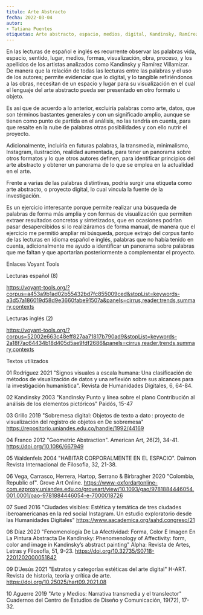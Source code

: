 ```yaml
---
titulo: Arte Abstracto
fecha: 2022-03-04
autor:
- Tatiana Puentes
etiquetas: Arte abstracto, espacio, medios, digital, Kandinsky, Ramírez Villamizar.
---
```


En las lecturas de español e inglés es recurrente observar las palabras vida, espacio, sentido, lugar, medios, formas, visualización, obra, proceso, y los apellidos de los artistas analizados como Kandinsky y Ramírez Villamizar. De manera que la relación de todas las lecturas entre las palabras y el uso de los autores; permite evidenciar que lo digital, y lo tangible refiriéndonos a las obras, necesitan de un espacio y lugar para su visualización en el cual el lenguaje del arte abstracto pueda ser presentado en otro formato u objeto.

Es así que de acuerdo a lo anterior, excluiría palabras como arte, datos, que son términos bastantes generales y con un significado amplio, aunque se tienen como punto de partida en el análisis, no las tendría en cuenta, para que resalte en la nube de palabras otras posibilidades y con ello nutrir el proyecto.

Adicionalmente, incluiría en futuras palabras, la transmedia, minimalismo, Instagram, ilustración, realidad aumentada, para tener un panorama sobre otros formatos y lo que otros autores definen, para identificar principios del arte abstracto y obtener un panorama de lo que se emplea en la actualidad en el arte.

Frente a varias de las palabras distintivas, podría surgir una etiqueta como arte abstracto, o proyecto digital, lo cual vincula la fuente de la investigación.

Es un ejercicio interesante porque permite realizar una búsqueda de palabras de forma más amplia y con formas de visualización que permiten extraer resultados concretos y sintetizados, que en ocasiones podrían pasar desapercibidos si lo realizáramos de forma manual, de manera que el ejercicio me permitió ampliar mi búsqueda, porque extrajo del corpus tanto de las lecturas en idioma español e inglés, palabras que no había tenido en cuenta, adicionalmente me ayudo a identificar un panorama sobre palabras que me faltan y que aportarían posteriormente a complementar el proyecto.


Enlaces Voyant Tools

Lecturas español (8)

https://voyant-tools.org/?corpus=a453a9b1ad02b55432bd7fc855009ced&stopList=keywords-a3d57a186019d58d9e3660fabe91507a&panels=cirrus,reader,trends,summary,contexts

Lecturas inglés (2)

https://voyant-tools.org/?corpus=52002e663c48eff827aa71817b790ad9&stopList=keywords-2a18f7ac64434b18d405d5ae9fdf2686&panels=cirrus,reader,trends,summary,contexts



Textos utilizados

01 Rodriguez 2021 "Signos visuales a escala humana: Una clasificación de métodos de visualización de datos y una reflexión sobre sus alcances para la investigación humanística". Revista de Humanidades Digitales, 6, 64-84. 

02 Kandinsky 2003 "Kandinsky Punto y línea sobre el plano Contribución al análisis de los elementos pictóricos"  Paidós, 15-47

03 Grillo 2019 "Sobremesa digital: Objetos de texto a dato : proyecto de visualización del registro de objetos en De sobremesa" https://repositorio.uniandes.edu.co/handle/1992/44169

04 Franco 2012 "Geometric Abstraction". American Art, 26(2), 34-41. https://doi.org/10.1086/667949

05 Waldenfels 2004 "HABITAR CORPORALMENTE EN EL ESPACIO". Daimon Revista Internacional de Filosofia, 32, 21-38.
  
06 Vega, Carrasco, Herrera, Hartop, Serrano & Birbragher 2020 "Colombia, Republic of". Grove Art Online. https://www-oxfordartonline-com.ezproxy.uniandes.edu.co/groveart/view/10.1093/gao/9781884446054.001.0001/oao-9781884446054-e-7000018726

07 Sued 2016 "Ciudades visibles: Estética y temática de tres ciudades iberoamericanas en la red social Instagram. Un estudio exploratorio desde las Humanidades Digitales" https://www.aacademica.org/aahd.congreso/21

08 Díaz 2020 "Fenomenología De La Afectividad: Forma, Color E Imagen En La Pintura Abstracta De Kandinsky: Phenomenology of Affectivity: form, color and image in Kandinsky’s abstract painting" Alpha: Revista de Artes, Letras y Filosofía, 51, 9-23. https://doi.org/10.32735/S0718-2201202000051842

09 D’Jesús 2021 "Estratos y categorías estéticas del arte digital" H-ART. Revista de historia, teoría y crítica de arte. https://doi.org/10.25025/hart09.2021.08

10 Aguerre 2019 "Arte y Medios: Narrativa transmedia y el translector" Cuadernos del Centro de Estudios de Diseño y Comunicación, 19(72), 17-32.
